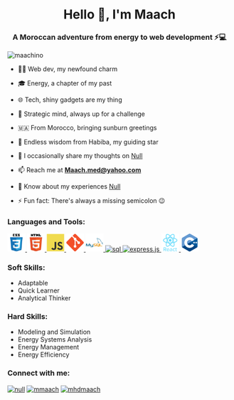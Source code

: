 <h1 align="center">Hello 👋, I'm Maach</h1>
<h3 align="center">A Moroccan adventure from energy to web development ⚡️💻</h3>

<p align="left"> <img src="https://komarev.com/ghpvc/?username=maachino&label=Profile%20views&color=0e75b6&style=flat" alt="maachino" /> </p>

- 👨‍💻 Web dev, my newfound charm
- 🎓 Energy, a chapter of my past
- 🌐 Tech, shiny gadgets are my thing
- 🧩 Strategic mind, always up for a challenge
- 🇲🇦 From Morocco, bringing sunburn greetings
- 🙏 Endless wisdom from Habiba, my guiding star

- 📝 I occasionally share my thoughts on [Null](Null)
- 📫 Reach me at **Maach.med@yahoo.com**
- 📄 Know about my experiences [Null](Null)
- ⚡ Fun fact: There's always a missing semicolon 😉


<h3 align="left">Languages and Tools:</h3>
<p align="left"> 
<a href="https://www.w3schools.com/css/" target="_blank"> <img src="https://raw.githubusercontent.com/devicons/devicon/master/icons/css3/css3-original-wordmark.svg" alt="css3" width="40" height="40"/> </a> 
<a href="https://developer.mozilla.org/en-US/docs/Web/HTML" target="_blank"> <img src="https://raw.githubusercontent.com/devicons/devicon/master/icons/html5/html5-original-wordmark.svg" alt="html5" width="40" height="40"/> </a> 
<a href="https://developer.mozilla.org/en-US/docs/Web/JavaScript" target="_blank"> <img src="https://raw.githubusercontent.com/devicons/devicon/master/icons/javascript/javascript-original.svg" alt="javascript" width="40" height="40"/> </a>
<a href="https://git-scm.com/" target="_blank"> <img src="https://raw.githubusercontent.com/devicons/devicon/master/icons/git/git-original.svg" alt="git" width="40" height="40"/> </a>
<a href="https://www.mysql.com/" target="_blank"> <img src="https://raw.githubusercontent.com/devicons/devicon/master/icons/mysql/mysql-original-wordmark.svg" alt="mysql" width="40" height="40"/> </a>
<a href="https://www.learn-sql.org/" target="_blank"> <img src="https://thumbs.dreamstime.com/z/sql-database-icon-logo-design-ui-ux-app-orange-inscription-shadow-96841969.jpg" alt="sql" width="40" height="40"/> </a>
<a href="https://expressjs.com" target="_blank"> <img src="[https://cdn.buttercms.com/8amhtxuHScD41gilo3Wp](https://www.w3jar.com/wp-content/uploads/2019/05/express-js-tutorial.png)" alt="express.js" width="40" height="40"/> </a> 
<a href="https://reactjs.org/" target="_blank"> <img src="https://raw.githubusercontent.com/devicons/devicon/master/icons/react/react-original-wordmark.svg" alt="react" width="40" height="40"/> </a>
<a href="https://isocpp.org/" target="_blank"> <img src="https://raw.githubusercontent.com/devicons/devicon/master/icons/cplusplus/cplusplus-original.svg" alt="cplusplus" width="40" height="40"/> </a>
</p>

<h3 align="left">Soft Skills:</h3>
<ul>
  <li>Adaptable</li>
  <li>Quick Learner</li>
  <li>Analytical Thinker</li>
</ul>

<h3 align="left">Hard Skills:</h3>
<ul>
  <li>Modeling and Simulation</li>
  <li>Energy Systems Analysis</li>
  <li>Energy Management</li>
  <li>Energy Efficiency</li>
</ul>

<h3 align="left">Connect with me:</h3>
<p align="left">
<a href="https://twitter.com/null" target="blank"><img align="center" src="https://raw.githubusercontent.com/rahuldkjain/github-profile-readme-generator/master/src/images/icons/Social/twitter.svg" alt="null" height="30" width="40" /></a>
<a href="https://linkedin.com/in/mmaach" target="blank"><img align="center" src="https://raw.githubusercontent.com/rahuldkjain/github-profile-readme-generator/master/src/images/icons/Social/linked-in-alt.svg" alt="mmaach" height="30" width="40" /></a>
<a href="https://instagram.com/mhdmaach" target="blank"><img align="center" src="https://raw.githubusercontent.com/rahuldkjain/github-profile-readme-generator/master/src/images/icons/Social/instagram.svg" alt="mhdmaach" height="30" width="40" /></a>
</p>

